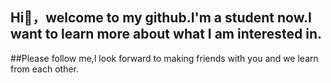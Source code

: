 ## Hi👋，welcome to my github.I'm a student now.I want to learn more about what I am interested in.
##Please follow me,I look forward to making friends with you and we learn from each other.


<!--
**CAICAIIs/CAICAIIs** is a ✨ _special_ ✨ repository because its `README.md` (this file) appears on your GitHub profile.

Here are some ideas to get you started:

- 🔭 I’m currently working on ...
- 🌱 I’m currently learning ...
- 👯 I’m looking to collaborate on ...
- 🤔 I’m looking for help with ...
- 💬 Ask me about ...
- 📫 How to reach me: ...
- 😄 Pronouns: ...
- ⚡ Fun fact: ...
-->
